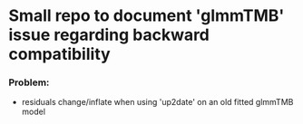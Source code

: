 # Small repo to document 'glmmTMB' issue regarding backward compatibility

### Problem:
- residuals change/inflate when using 'up2date' on an old fitted glmmTMB model
